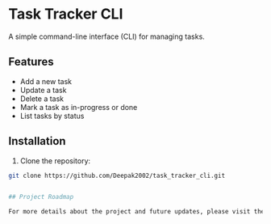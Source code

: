 # Task Tracker CLI

A simple command-line interface (CLI) for managing tasks.

## Features

- Add a new task
- Update a task
- Delete a task
- Mark a task as in-progress or done
- List tasks by status

## Installation

1. Clone the repository:

```bash
git clone https://github.com/Deepak2002/task_tracker_cli.git


## Project Roadmap

For more details about the project and future updates, please visit the [Task Tracker Project Roadmap](https://roadmap.sh/projects/task-tracker).

